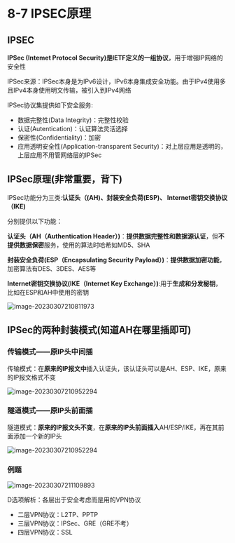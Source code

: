 # 8-7 IPSEC原理

## IPSEC

**IPSec (Intemet Protocol Security)**是**IETF定义的一组协议**，用于增强IP网络的安全性

IPSec来源：IPSec本身是为IPv6设计，IPv6本身集成安全功能。由于IPv4使用多且IPv4本身使用明文传输，被引入到IPv4网络

IPSec协议集提供如下安全服务:

- 数据完整性(Data Integrity)：完整性校验
- 认证(Autentication)：认证算法灵活选择
- 保密性(Confidentiality)：加密
- 应用透明安全性(Application-transparent Security)：对上层应用是透明的，上层应用不用管网络层的IPSec

## IPSec原理(非常重要，背下)

lPSec功能分为三类:**认证头（(AH)、封装安全负荷(ESP)、 Internet密钥交换协议（IKE)**

分别提供以下功能：

**认证头（AH（Authentication Header）)**︰**提供数据完整性和数据源认证**，但**不提供数据保密**服务，使用的算法时哈希如MD5、SHA

**封装安全负荷(ESP（Encapsulating Security Payload）)**︰**提供数据加密功能**，加密算法有DES、3DES、AES等

**Internet密钥交换协议(IKE（Internet Key Exchange）)**:用于**生成和分发秘钥**，比如在ESP和AH中使用的密钥

![image-20230307210811973](https://img.yatjay.top/md/image-20230307210811973.png)

## IPSec的两种封装模式(知道AH在哪里插即可)

### 传输模式——原IP头中间插

传输模式：在**原来的IP报文中**插入认证头，该认证头可以是AH、ESP、IKE，原来的IP报文格式不变

![image-20230307210952294](https://img.yatjay.top/md/image-20230307210952294.png)

### 隧道模式——原IP头前面插

隧道模式：**原来的IP报文头不变**，在**原来的IP头前面插入**AH/ESP/IKE，再在其前面添加一个新的IP头

![image-20230307210952294](https://img.yatjay.top/md/image-20230307210952294.png)

### 例题

![image-20230307211109893](https://img.yatjay.top/md/image-20230307211109893.png)

D选项解析：各层出于安全考虑而是用的VPN协议

- 二层VPN协议：L2TP、PPTP
- 三层VPN协议：IPSec、GRE（GRE不考）
- 四层VPN协议：SSL

